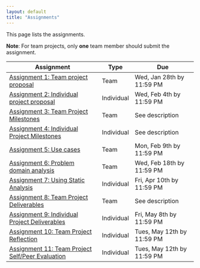 ```yaml
---
layout: default
title: "Assignments"
---
```


This page lists the assignments.

**Note**: For team projects, only **one** team member should submit the assignment.

Assignment | Type | Due
---------- | ---- | ---
[Assignment 1: Team project proposal](assign01.html) | Team | Wed, Jan 28th by 11:59 PM
[Assignment 2: Individual project proposal](assign02.html) | Individual | Wed, Feb 4th by 11:59 PM
[Assignment 3: Team Project Milestones](assign03.html) | Team | See description
[Assignment 4: Individual Project Milestones](assign04.html) | Individual | See description
[Assignment 5: Use cases](assign05.html) | Team | Mon, Feb 9th by 11:59 PM
[Assignment 6: Problem domain analysis](assign06.html) | Team | Wed, Feb 18th by 11:59 PM
[Assignment 7: Using Static Analysis](assign07.html) | Individual | Fri, Apr 10th by 11:59 PM
[Assignment 8: Team Project Deliverables](assign08.html) | Team | See description
[Assignment 9: Individual Project Deliverables](assign09.html) | Individual | Fri, May 8th by 11:59 PM
[Assignment 10: Team Project Reflection](assign10.html) | Individual | Tues, May 12th by 11:59 PM
[Assignment 11: Team Project Self/Peer Evaluation](assign11.html) | Individual | Tues, May 12th by 11:59 PM
